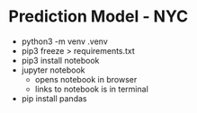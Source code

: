 # Prediction Model - NYC

- python3 -m venv .venv  
- pip3 freeze > requirements.txt
- pip3 install notebook   
- jupyter notebook
  - opens notebook in browser
  - links to notebook is in terminal 
- pip install pandas